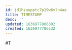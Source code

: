 ```yaml
---
id: jd1hzuupptc7p19w6vln4ae
title: TIMESTAMP
desc: ''
updated: 1636977806302
created: 1636977786532
---
```



#T